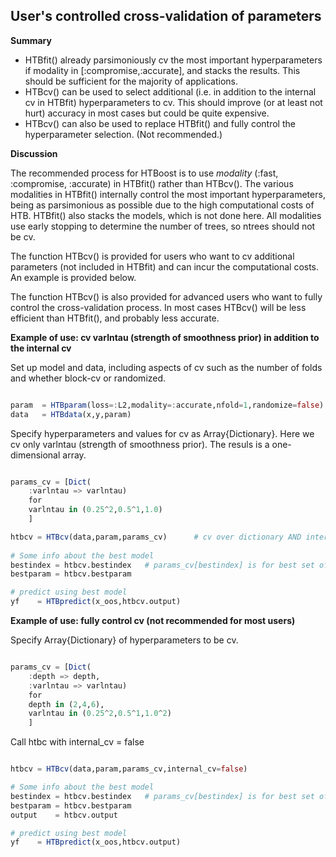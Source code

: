 ## User's controlled cross-validation of parameters

**Summary**

- HTBfit() already parsimoniously cv the most important hyperparameters if modality in [:compromise,:accurate], and stacks the results. This should be sufficient for the majority of applications. 
- HTBcv() can be used to select additional (i.e. in addition to the internal cv in HTBfit) hyperparameters to cv. This should improve (or at least not hurt) accuracy in most cases but could be quite expensive.
- HTBcv() can also be used to replace HTBfit() and fully control the hyperparameter selection. (Not recommended.) 

**Discussion**

The recommended process for HTBoost is to use *modality* (:fast, :compromise, :accurate) in HTBfit() rather than HTBcv().
The various modalities in HTBfit() internally control the most important hyperparameters, being as parsimonious as possible due 
to the high computational costs of HTB. HTBfit() also stacks the models, which is not done here.
All modalities use early stopping to determine the number of trees, so ntrees should not be cv. 

The function HTBcv() is provided for users who want to cv additional parameters (not included in HTBfit) and can incur the computational costs. An example is provided below.

The function HTBcv() is also provided for advanced users who want to fully control the cross-validation process.
In most cases HTBcv() will be less efficient than HTBfit(), and probably less accurate. 
    
**Example of use: cv varlntau (strength of smoothness prior) in addition to the internal cv**

Set up model and data, including aspects of cv such as the number of folds and whether block-cv or randomized.

```julia 

param  = HTBparam(loss=:L2,modality=:accurate,nfold=1,randomize=false)  
data   = HTBdata(x,y,param)

```

Specify hyperparameters and values for cv as Array{Dictionary}. Here we cv only varlntau (strength of smoothness prior).
The resuls is a one-dimensional array. 

```julia 

params_cv = [Dict(
    :varlntau => varlntau)
    for
    varlntau in (0.25^2,0.5^1,1.0)
    ]

htbcv = HTBcv(data,param,params_cv)      # cv over dictionary AND internally
    
# Some info about the best model 
bestindex = htbcv.bestindex   # params_cv[bestindex] is for best set of cv hyperparameters       
bestparam = htbcv.bestparam   

# predict using best model
yf    = HTBpredict(x_oos,htbcv.output)    

```

**Example of use: fully control cv (not recommended for most users)**

Specify Array{Dictionary} of hyperparameters to be cv.

```julia 

params_cv = [Dict(
    :depth => depth,
    :varlntau => varlntau)    
    for
    depth in (2,4,6),
    varlntau in (0.25^2,0.5^1,1.0^2)
    ]
```

Call htbc with internal_cv = false

```julia

htbcv = HTBcv(data,param,params_cv,internal_cv=false)       

# Some info about the best model 
bestindex = htbcv.bestindex   # params_cv[bestindex] is for best set of cv hyperparameters       
bestparam = htbcv.bestparam   
output    = htbcv.output

# predict using best model
yf    = HTBpredict(x_oos,htbcv.output)    

```

